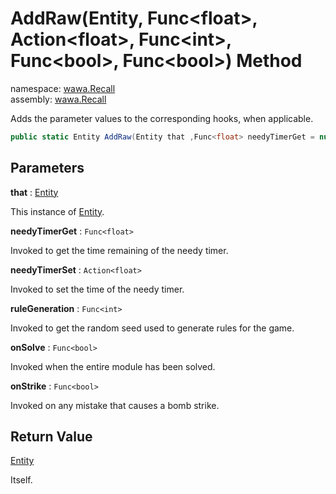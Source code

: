 # AddRaw\(Entity, Func\<float\>, Action\<float\>, Func\<int\>, Func\<bool\>, Func\<bool\>\) Method

namespace: [wawa\.Recall](../../wawa.Recall.md)<br />
assembly: [wawa\.Recall](../../../wawa.Recall.md)

Adds the parameter values to the corresponding hooks, when applicable\.

```csharp
public static Entity AddRaw(Entity that ,Func<float> needyTimerGet = null ,Action<float> needyTimerSet = null ,Func<int> ruleGeneration = null ,Func<bool> onSolve = null ,Func<bool> onStrike = null);
```

## Parameters

__that__ : [Entity](../../../wawa.Recall/wawa.Recall/Entity.md)

This instance of [Entity](../../../wawa.Recall/wawa.Recall/Entity.md)\.

__needyTimerGet__ : `Func<float>`

Invoked to get the time remaining of the needy timer\.

__needyTimerSet__ : `Action<float>`

Invoked to set the time of the needy timer\.

__ruleGeneration__ : `Func<int>`

Invoked to get the random seed used to generate rules for the game\.

__onSolve__ : `Func<bool>`

Invoked when the entire module has been solved\.

__onStrike__ : `Func<bool>`

Invoked on any mistake that causes a bomb strike\.

## Return Value

[Entity](../../../wawa.Recall/wawa.Recall/Entity.md)

Itself\.

